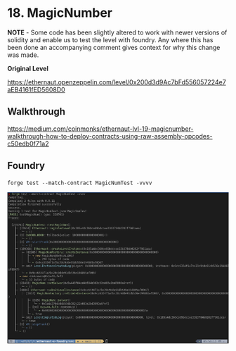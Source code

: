 # 18. MagicNumber

**NOTE** - Some code has been slightly altered to work with newer versions of solidity and enable us to test the level with foundry. Any where this has been done an accompanying comment gives context for why this change was made. 

**Original Level**

https://ethernaut.openzeppelin.com/level/0x200d3d9Ac7bFd556057224e7aEB4161fED5608D0

## Walkthrough

https://medium.com/coinmonks/ethernaut-lvl-19-magicnumber-walkthrough-how-to-deploy-contracts-using-raw-assembly-opcodes-c50edb0f71a2

## Foundry 

```
forge test --match-contract MagicNumTest -vvvv
```

![alt text](https://github.com/ciaranmcveigh5/ethernaut-x-foundry/blob/main/img/MagicNum.png?raw=true)
